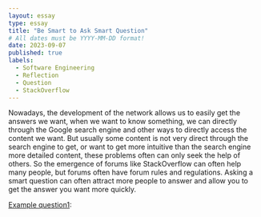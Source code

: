 ```yaml
---
layout: essay
type: essay
title: "Be Smart to Ask Smart Question"
# All dates must be YYYY-MM-DD format!
date: 2023-09-07
published: true
labels:
  - Software Engineering
  - Reflection
  - Question
  - StackOverflow
---
```


Nowadays, the development of the network allows us to easily get the answers we want, when we want to know something, we can directly through the Google search engine and other ways to directly access the content we want. But usually some content is not very direct through the search engine to get, or want to get more intuitive than the search engine more detailed content, these problems often can only seek the help of others. So the emergence of forums like StackOverflow can often help many people, but forums often have forum rules and regulations. Asking a smart question can often attract more people to answer and allow you to get the answer you want more quickly.

[Example question1](https://stackoverflow.com/questions/61617587/how-to-detect-if-prevent-cross-site-tracking-is-active-on-safari-13-with-javascr):
